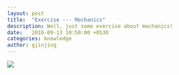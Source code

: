 ```yaml
---
layout: post
title:  "Exercise --- Mechanics"
description: Well, just some exercise about mechanics!
date:   2016-09-13 10:50:00 +0530
categories: knowledge
author: gjinjing
---
```


<script LANGUAGE = "javascript">
function loopy(){
  var sWord = "";
  while(sWord!="麦克斯韦方程组"){sWord=prompt("爱因斯坦相对论");}
  alert("恭喜您回答正确");
  }
  loopy()
  </script>


![]({{site.baseurl}}/images/Mechanics/Ques-1.png)

